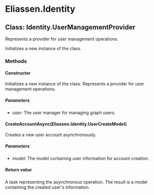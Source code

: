 ﻿# Eliassen.Identity


## Class: Identity.UserManagementProvider
Represents a provider for user management operations. 

Initializes a new instance of the class.
### Methods


#### Constructor
Initializes a new instance of the class.
Represents a provider for user management operations. 


##### Parameters
* *user:* The user manager for managing graph users.




#### CreateAccountAsync(Eliassen.Identity.UserCreateModel)
Creates a new user account asynchronously. 


##### Parameters
* *model:* The model containing user information for account creation.




##### Return value
A task representing the asynchronous operation. The result is a model containing the created user's information.

